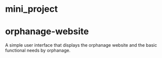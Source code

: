 # mini_project

# orphanage-website
A simple user interface that displays the orphanage website and the basic functional needs by orphanage. 
